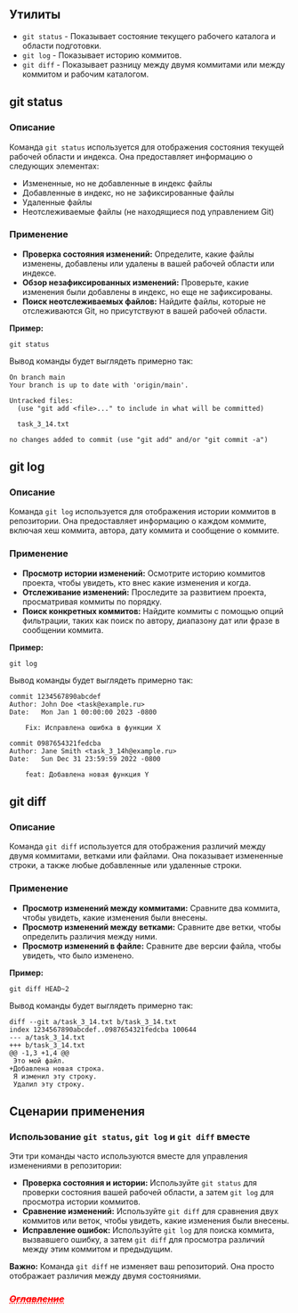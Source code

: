 ## Утилиты

* `git status` - Показывает состояние текущего рабочего каталога и области подготовки.
* `git log` - Показывает историю коммитов.
* `git diff` - Показывает разницу между двумя коммитами или между коммитом и рабочим каталогом.

## git status

### Описание
Команда `git status` используется для отображения состояния текущей рабочей области и индекса. Она предоставляет информацию о следующих элементах:

* Измененные, но не добавленные в индекс файлы
* Добавленные в индекс, но не зафиксированные файлы
* Удаленные файлы
* Неотслеживаемые файлы (не находящиеся под управлением Git)

### Применение
* **Проверка состояния изменений:** Определите, какие файлы изменены, добавлены или удалены в вашей рабочей области или индексе.
* **Обзор незафиксированных изменений:** Проверьте, какие изменения были добавлены в индекс, но еще не зафиксированы.
* **Поиск неотслеживаемых файлов:** Найдите файлы, которые не отслеживаются Git, но присутствуют в вашей рабочей области.

**Пример:**

```
git status
```

Вывод команды будет выглядеть примерно так:

```
On branch main
Your branch is up to date with 'origin/main'.

Untracked files:
  (use "git add <file>..." to include in what will be committed)

  task_3_14.txt

no changes added to commit (use "git add" and/or "git commit -a")
```

## git log

### Описание
Команда `git log` используется для отображения истории коммитов в репозитории. Она предоставляет информацию о каждом коммите, включая хеш коммита, автора, дату коммита и сообщение о коммите.

### Применение
* **Просмотр истории изменений:** Осмотрите историю коммитов проекта, чтобы увидеть, кто внес какие изменения и когда.
* **Отслеживание изменений:** Проследите за развитием проекта, просматривая коммиты по порядку.
* **Поиск конкретных коммитов:** Найдите коммиты с помощью опций фильтрации, таких как поиск по автору, диапазону дат или фразе в сообщении коммита.

**Пример:**

```
git log
```

Вывод команды будет выглядеть примерно так:

```
commit 1234567890abcdef
Author: John Doe <task@example.ru>
Date:   Mon Jan 1 00:00:00 2023 -0800

    Fix: Исправлена ошибка в функции X

commit 0987654321fedcba
Author: Jane Smith <task_3_14h@example.ru>
Date:   Sun Dec 31 23:59:59 2022 -0800

    feat: Добавлена новая функция Y
```

## git diff

### Описание
Команда `git diff` используется для отображения различий между двумя коммитами, ветками или файлами. Она показывает измененные строки, а также любые добавленные или удаленные строки.

### Применение
* **Просмотр изменений между коммитами:** Сравните два коммита, чтобы увидеть, какие изменения были внесены.
* **Просмотр изменений между ветками:** Сравните две ветки, чтобы определить различия между ними.
* **Просмотр изменений в файле:** Сравните две версии файла, чтобы увидеть, что было изменено.

**Пример:**

```
git diff HEAD~2
```

Вывод команды будет выглядеть примерно так:

```
diff --git a/task_3_14.txt b/task_3_14.txt
index 1234567890abcdef..0987654321fedcba 100644
--- a/task_3_14.txt
+++ b/task_3_14.txt
@@ -1,3 +1,4 @@
 Это мой файл.
+Добавлена новая строка.
 Я изменил эту строку.
 Удалил эту строку.
```

## Сценарии применения

### Использование `git status`, `git log` и `git diff` вместе
Эти три команды часто используются вместе для управления изменениями в репозитории:

* **Проверка состояния и истории:** Используйте `git status` для проверки состояния вашей рабочей области, а затем `git log` для просмотра истории коммитов.
* **Сравнение изменений:** Используйте `git diff` для сравнения двух коммитов или веток, чтобы увидеть, какие изменения были внесены.
* **Исправление ошибок:** Используйте `git log` для поиска коммита, вызвавшего ошибку, а затем `git diff` для просмотра различий между этим коммитом и предыдущим.

**Важно:** Команда `git diff` не изменяет ваш репозиторий. Она просто отображает различия между двумя состояниями.

### <a href="/readme.md" style="color: red; text-decoration: underline;text-decoration-style: dotted;">***~~Оглавление~~***</a>